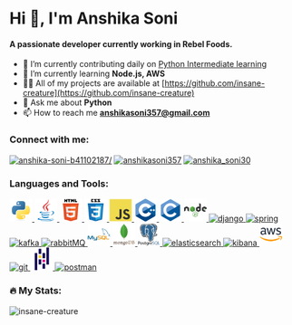 <h1 align="left">Hi 👋, I'm Anshika Soni</h1>
<h4 align="left">A passionate developer currently working in Rebel Foods.</h4>

- 🔭 I’m currently contributing daily on [Python Intermediate learning](https://github.com/Insane-creature/Projects)
- 🌱 I’m currently learning **Node.js, AWS**
- 👨‍💻 All of my projects are available at [https://github.com/insane-creature](https://github.com/insane-creature)
- 💬 Ask me about **Python**
- 📫 How to reach me **anshikasoni357@gmail.com**

<h3 align="left">Connect with me:</h3>
<p align="left">
<a href="https://linkedin.com/in/anshika-soni-b41102187/" target="blank"><img align="center" src="https://raw.githubusercontent.com/rahuldkjain/github-profile-readme-generator/master/src/images/icons/Social/linked-in-alt.svg" alt="anshika-soni-b41102187/" height="30" width="40" /></a>
<a href="https://www.hackerrank.com/anshikasoni357" target="blank"><img align="center" src="https://raw.githubusercontent.com/rahuldkjain/github-profile-readme-generator/master/src/images/icons/Social/hackerrank.svg" alt="anshikasoni357" height="30" width="40" /></a>
<a href="https://www.leetcode.com/anshika_soni30" target="blank"><img align="center" src="https://raw.githubusercontent.com/rahuldkjain/github-profile-readme-generator/master/src/images/icons/Social/leet-code.svg" alt="anshika_soni30" height="30" width="40" /></a>
</p>

<h3 align="left">Languages and Tools:</h3>
<p align="left"> 
    <a href="https://www.python.org" target="_blank" rel="noreferrer"> <img src="https://raw.githubusercontent.com/devicons/devicon/master/icons/python/python-original.svg" 
        alt="python" width="40" height="40"/> </a> 
    <a href="https://www.java.com" target="_blank" rel="noreferrer"> <img src="https://raw.githubusercontent.com/devicons/devicon/master/icons/java/java-original.svg" 
        alt="java" width="40" height="40"/> </a> 
    <a href="https://www.w3.org/html/" target="_blank" rel="noreferrer"> <img src="https://raw.githubusercontent.com/devicons/devicon/master/icons/html5/html5-original-wordmark.svg" 
        alt="html5" width="40" height="40"/> </a> 
    <a href="https://www.w3schools.com/css/" target="_blank" rel="noreferrer"> <img src="https://raw.githubusercontent.com/devicons/devicon/master/icons/css3/css3-original-wordmark.svg" 
        alt="css3" width="40" height="40"/> </a> 
    <a href="https://developer.mozilla.org/en-US/docs/Web/JavaScript" target="_blank" rel="noreferrer"> <img src="https://raw.githubusercontent.com/devicons/devicon/master/icons/javascript/javascript-original.svg" 
        alt="javascript" width="40" height="40"/> </a> 
    <a href="https://www.w3schools.com/cpp/" target="_blank" rel="noreferrer"> <img src="https://raw.githubusercontent.com/devicons/devicon/master/icons/cplusplus/cplusplus-original.svg" 
        alt="cplusplus" width="40" height="40"/> </a> 
    <a href="https://www.cprogramming.com/" target="_blank" rel="noreferrer"> <img src="https://raw.githubusercontent.com/devicons/devicon/master/icons/c/c-original.svg" 
        alt="c" width="40" height="40"/> </a> 
    <a href="https://nodejs.org" target="_blank" rel="noreferrer"> <img src="https://raw.githubusercontent.com/devicons/devicon/master/icons/nodejs/nodejs-original-wordmark.svg" 
        alt="nodejs" width="40" height="40"/> </a>
    <a href="https://www.djangoproject.com/" target="_blank" rel="noreferrer"> <img src="https://cdn.worldvectorlogo.com/logos/django.svg" 
        alt="django" width="40" height="40"/> </a> 
    <a href="https://spring.io/" target="_blank" rel="noreferrer"> <img src="https://www.vectorlogo.zone/logos/springio/springio-icon.svg" 
        alt="spring" width="40" height="40"/> </a>
    <a href="https://kafka.apache.org/" target="_blank" rel="noreferrer"> <img src="https://www.vectorlogo.zone/logos/apache_kafka/apache_kafka-icon.svg" 
        alt="kafka" width="40" height="40"/> </a> 
    <a href="https://www.rabbitmq.com" target="_blank" rel="noreferrer"> <img src="https://www.vectorlogo.zone/logos/rabbitmq/rabbitmq-icon.svg" 
        alt="rabbitMQ" width="40" height="40"/> </a> 
    <a href="https://www.mysql.com/" target="_blank" rel="noreferrer"> <img src="https://raw.githubusercontent.com/devicons/devicon/master/icons/mysql/mysql-original-wordmark.svg" 
        alt="mysql" width="40" height="40"/> </a> 
    <a href="https://www.mongodb.com/" target="_blank" rel="noreferrer"> <img src="https://raw.githubusercontent.com/devicons/devicon/master/icons/mongodb/mongodb-original-wordmark.svg" 
        alt="mongodb" width="40" height="40"/> </a>
    <a href="https://www.postgresql.org" target="_blank" rel="noreferrer"> <img src="https://raw.githubusercontent.com/devicons/devicon/master/icons/postgresql/postgresql-original-wordmark.svg"
        alt="postgresql" width="40" height="40"/> </a> 
    <a href="https://www.elastic.co" target="_blank" rel="noreferrer"> <img src="https://www.vectorlogo.zone/logos/elastic/elastic-icon.svg" 
        alt="elasticsearch" width="40" height="40"/> </a> 
    <a href="https://www.elastic.co/kibana" target="_blank" rel="noreferrer"> <img src="https://www.vectorlogo.zone/logos/elasticco_kibana/elasticco_kibana-icon.svg" 
        alt="kibana" width="40" height="40"/> </a> 
    <a href="https://aws.amazon.com" target="_blank" rel="noreferrer"> <img src="https://raw.githubusercontent.com/devicons/devicon/master/icons/amazonwebservices/amazonwebservices-original-wordmark.svg" 
        alt="aws" width="40" height="40"/> </a>    
    <a href="https://git-scm.com/" target="_blank" rel="noreferrer"> <img src="https://www.vectorlogo.zone/logos/git-scm/git-scm-icon.svg" 
        alt="git" width="40" height="40"/> </a> 
    <a href="https://pandas.pydata.org/" target="_blank" rel="noreferrer"> <img src="https://raw.githubusercontent.com/devicons/devicon/2ae2a900d2f041da66e950e4d48052658d850630/icons/pandas/pandas-original.svg"
        alt="pandas" width="40" height="40"/> </a>
    <a href="https://postman.com" target="_blank" rel="noreferrer"> <img src="https://www.vectorlogo.zone/logos/getpostman/getpostman-icon.svg" 
        alt="postman" width="40" height="40"/> </a>
</p>
<h3 align = "left" >🔥 My Stats: </h3>
<p><img align="center" src="https://github-readme-streak-stats.herokuapp.com/?user=insane-creature&" alt="insane-creature" /></p>
